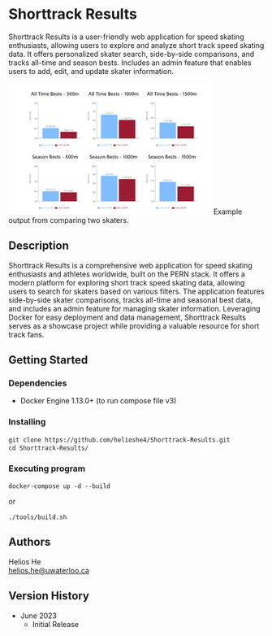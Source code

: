 # Shorttrack Results

Shorttrack Results is a user-friendly web application for speed skating enthusiasts, allowing users to explore and analyze short track speed skating data. It offers personalized skater search, side-by-side comparisons, and tracks all-time and season bests. Includes an admin feature that enables users to add, edit, and update skater information.

<img src="./client/src/images/comparison.png" alt="Comparison example" width="400">
Example output from comparing two skaters.

## Description

Shorttrack Results is a comprehensive web application for speed skating enthusiasts and athletes worldwide, built on the PERN stack. It offers a modern platform for exploring short track speed skating data, allowing users to search for skaters based on various filters. The application features side-by-side skater comparisons, tracks all-time and seasonal best data, and includes an admin feature for managing skater information. Leveraging Docker for easy deployment and data management, Shorttrack Results serves as a showcase project while providing a valuable resource for short track fans.

## Getting Started

### Dependencies

- Docker Engine 1.13.0+ (to run compose file v3)

### Installing

```
git clone https://github.com/helioshe4/Shorttrack-Results.git
cd Shorttrack-Results/
```

### Executing program

```
docker-compose up -d --build
```
or 
```
./tools/build.sh
```

<!-- ## Help -->


## Authors

Helios He  
helios.he@uwaterloo.ca

## Version History

- June 2023
  - Initial Release

<!-- ## License

This project is licensed under the [NAME HERE] License - see the LICENSE.md file for details

## Acknowledgments

Inspiration, code snippets, etc.

- [awesome-readme](https://github.com/matiassingers/awesome-readme)
- [PurpleBooth](https://gist.github.com/PurpleBooth/109311bb0361f32d87a2)
- [dbader](https://github.com/dbader/readme-template)
- [zenorocha](https://gist.github.com/zenorocha/4526327)
- [fvcproductions](https://gist.github.com/fvcproductions/1bfc2d4aecb01a834b46) -->
